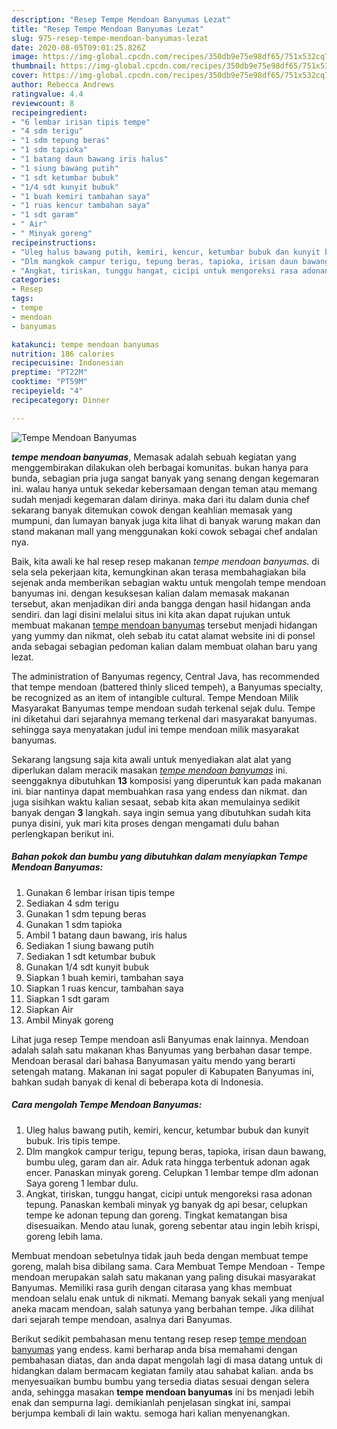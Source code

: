 ```yaml
---
description: "Resep Tempe Mendoan Banyumas Lezat"
title: "Resep Tempe Mendoan Banyumas Lezat"
slug: 975-resep-tempe-mendoan-banyumas-lezat
date: 2020-08-05T09:01:25.826Z
image: https://img-global.cpcdn.com/recipes/350db9e75e98df65/751x532cq70/tempe-mendoan-banyumas-foto-resep-utama.jpg
thumbnail: https://img-global.cpcdn.com/recipes/350db9e75e98df65/751x532cq70/tempe-mendoan-banyumas-foto-resep-utama.jpg
cover: https://img-global.cpcdn.com/recipes/350db9e75e98df65/751x532cq70/tempe-mendoan-banyumas-foto-resep-utama.jpg
author: Rebecca Andrews
ratingvalue: 4.4
reviewcount: 8
recipeingredient:
- "6 lembar irisan tipis tempe"
- "4 sdm terigu"
- "1 sdm tepung beras"
- "1 sdm tapioka"
- "1 batang daun bawang iris halus"
- "1 siung bawang putih"
- "1 sdt ketumbar bubuk"
- "1/4 sdt kunyit bubuk"
- "1 buah kemiri tambahan saya"
- "1 ruas kencur tambahan saya"
- "1 sdt garam"
- " Air"
- " Minyak goreng"
recipeinstructions:
- "Uleg halus bawang putih, kemiri, kencur, ketumbar bubuk dan kunyit bubuk. Iris tipis tempe."
- "Dlm mangkok campur terigu, tepung beras, tapioka, irisan daun bawang, bumbu uleg, garam dan air. Aduk rata hingga terbentuk adonan agak encer. Panaskan minyak goreng. Celupkan 1 lembar tempe dlm adonan Saya goreng 1 lembar dulu."
- "Angkat, tiriskan, tunggu hangat, cicipi untuk mengoreksi rasa adonan tepung. Panaskan kembali minyak yg banyak dg api besar, celupkan tempe ke adonan tepung dan goreng. Tingkat kematangan bisa disesuaikan. Mendo atau lunak, goreng sebentar atau ingin lebih krispi, goreng lebih lama."
categories:
- Resep
tags:
- tempe
- mendoan
- banyumas

katakunci: tempe mendoan banyumas 
nutrition: 186 calories
recipecuisine: Indonesian
preptime: "PT22M"
cooktime: "PT59M"
recipeyield: "4"
recipecategory: Dinner

---
```



![Tempe Mendoan Banyumas](https://img-global.cpcdn.com/recipes/350db9e75e98df65/751x532cq70/tempe-mendoan-banyumas-foto-resep-utama.jpg)

<b><i>tempe mendoan banyumas</i></b>, Memasak adalah sebuah kegiatan yang menggembirakan dilakukan oleh berbagai komunitas. bukan hanya para bunda, sebagian pria juga sangat banyak yang senang dengan kegemaran ini. walau hanya untuk sekedar kebersamaan dengan teman atau memang sudah menjadi kegemaran dalam dirinya. maka dari itu dalam dunia chef sekarang banyak ditemukan cowok dengan keahlian memasak yang mumpuni, dan lumayan banyak juga kita lihat di banyak warung makan dan stand makanan mall yang menggunakan koki cowok sebagai chef andalan nya.

Baik, kita awali ke hal resep resep makanan <i>tempe mendoan banyumas</i>. di sela sela pekerjaan kita, kemungkinan akan terasa membahagiakan bila sejenak anda memberikan sebagian waktu untuk mengolah tempe mendoan banyumas ini. dengan kesuksesan kalian dalam memasak makanan tersebut, akan menjadikan diri anda bangga dengan hasil hidangan anda sendiri. dan lagi disini melalui situs ini kita akan dapat rujukan untuk membuat makanan <u>tempe mendoan banyumas</u> tersebut menjadi hidangan yang yummy dan nikmat, oleh sebab itu catat alamat website ini di ponsel anda sebagai sebagian pedoman kalian dalam membuat olahan baru yang lezat.

The administration of Banyumas regency, Central Java, has recommended that tempe mendoan (battered thinly sliced tempeh), a Banyumas specialty, be recognized as an item of intangible cultural. Tempe Mendoan Milik Masyarakat Banyumas tempe mendoan sudah terkenal sejak dulu. Tempe ini diketahui dari sejarahnya memang terkenal dari masyarakat banyumas. sehingga saya menyatakan judul ini tempe mendoan milik masyarakat banyumas.


Sekarang langsung saja kita awali untuk menyediakan alat alat yang diperlukan dalam meracik masakan <u><i>tempe mendoan banyumas</i></u> ini. seenggaknya dibutuhkan <b>13</b> komposisi yang diperuntuk kan pada makanan ini. biar nantinya dapat membuahkan rasa yang endess dan nikmat. dan juga sisihkan waktu kalian sesaat, sebab kita akan memulainya sedikit banyak dengan <b>3</b> langkah. saya ingin semua yang dibutuhkan sudah kita punya disini, yuk mari kita proses dengan mengamati dulu bahan perlengkapan berikut ini.

<!--inarticleads1-->

##### Bahan pokok dan bumbu yang dibutuhkan dalam menyiapkan Tempe Mendoan Banyumas:

1. Gunakan 6 lembar irisan tipis tempe
1. Sediakan 4 sdm terigu
1. Gunakan 1 sdm tepung beras
1. Gunakan 1 sdm tapioka
1. Ambil 1 batang daun bawang, iris halus
1. Sediakan 1 siung bawang putih
1. Sediakan 1 sdt ketumbar bubuk
1. Gunakan 1/4 sdt kunyit bubuk
1. Siapkan 1 buah kemiri, tambahan saya
1. Siapkan 1 ruas kencur, tambahan saya
1. Siapkan 1 sdt garam
1. Siapkan  Air
1. Ambil  Minyak goreng


Lihat juga resep Tempe mendoan asli Banyumas enak lainnya. Mendoan adalah salah satu makanan khas Banyumas yang berbahan dasar tempe. Mendoan berasal dari bahasa Banyumasan yaitu mendo yang berarti setengah matang. Makanan ini sagat populer di Kabupaten Banyumas ini, bahkan sudah banyak di kenal di beberapa kota di Indonesia. 

<!--inarticleads2-->

##### Cara mengolah Tempe Mendoan Banyumas:

1. Uleg halus bawang putih, kemiri, kencur, ketumbar bubuk dan kunyit bubuk. Iris tipis tempe.
1. Dlm mangkok campur terigu, tepung beras, tapioka, irisan daun bawang, bumbu uleg, garam dan air. Aduk rata hingga terbentuk adonan agak encer. Panaskan minyak goreng. Celupkan 1 lembar tempe dlm adonan Saya goreng 1 lembar dulu.
1. Angkat, tiriskan, tunggu hangat, cicipi untuk mengoreksi rasa adonan tepung. Panaskan kembali minyak yg banyak dg api besar, celupkan tempe ke adonan tepung dan goreng. Tingkat kematangan bisa disesuaikan. Mendo atau lunak, goreng sebentar atau ingin lebih krispi, goreng lebih lama.


Membuat mendoan sebetulnya tidak jauh beda dengan membuat tempe goreng, malah bisa dibilang sama. Cara Membuat Tempe Mendoan - Tempe mendoan merupakan salah satu makanan yang paling disukai masyarakat Banyumas. Memiliki rasa gurih dengan citarasa yang khas membuat mendoan selalu enak untuk di nikmati. Memang banyak sekali yang menjual aneka macam mendoan, salah satunya yang berbahan tempe. Jika dilihat dari sejarah tempe mendoan, asalnya dari Banyumas. 

Berikut sedikit pembahasan menu tentang resep resep <u>tempe mendoan banyumas</u> yang endess. kami berharap anda bisa memahami dengan pembahasan diatas, dan anda dapat mengolah lagi di masa datang untuk di hidangkan dalam bermacam kegiatan family atau sahabat kalian. anda bs menyesuaikan bumbu bumbu yang tersedia diatas sesuai dengan selera anda, sehingga masakan <b>tempe mendoan banyumas</b> ini bs menjadi lebih enak dan sempurna lagi. demikianlah penjelasan singkat ini, sampai berjumpa kembali di lain waktu. semoga hari kalian menyenangkan.

